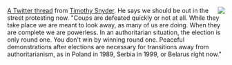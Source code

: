 <img src="http://scripting.com/images/2019/12/06/dorothy.png" border="0" align="right"><a href="https://twitter.com/TimothyDSnyder/status/1326319545427107840">A Twitter thread</a> from <a href="https://www.timothysnyder.org/bio">Timothy Snyder</a>. He says we should be out in the street protesting now. "Coups are defeated quickly or not at all. While they take place we are meant to look away, as many of us are doing. When they are complete we are powerless. In an authoritarian situation, the election is only round one. You don't win by winning round one. Peaceful demonstrations after elections are necessary for transitions away from authoritarianism, as in Poland in 1989, Serbia in 1999, or Belarus right now." 
